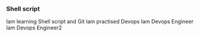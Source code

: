 ### Shell script
Iam learning Shell script and Git
Iam practised Devops
Iam Devops Engineer
Iam Devops Engineer2